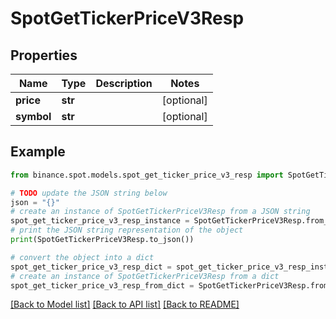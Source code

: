 # SpotGetTickerPriceV3Resp


## Properties

Name | Type | Description | Notes
------------ | ------------- | ------------- | -------------
**price** | **str** |  | [optional] 
**symbol** | **str** |  | [optional] 

## Example

```python
from binance.spot.models.spot_get_ticker_price_v3_resp import SpotGetTickerPriceV3Resp

# TODO update the JSON string below
json = "{}"
# create an instance of SpotGetTickerPriceV3Resp from a JSON string
spot_get_ticker_price_v3_resp_instance = SpotGetTickerPriceV3Resp.from_json(json)
# print the JSON string representation of the object
print(SpotGetTickerPriceV3Resp.to_json())

# convert the object into a dict
spot_get_ticker_price_v3_resp_dict = spot_get_ticker_price_v3_resp_instance.to_dict()
# create an instance of SpotGetTickerPriceV3Resp from a dict
spot_get_ticker_price_v3_resp_from_dict = SpotGetTickerPriceV3Resp.from_dict(spot_get_ticker_price_v3_resp_dict)
```
[[Back to Model list]](../README.md#documentation-for-models) [[Back to API list]](../README.md#documentation-for-api-endpoints) [[Back to README]](../README.md)


